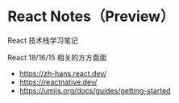 # React Notes（Preview）

React 技术栈学习笔记

React 18/16/15 相关的方方面面

- https://zh-hans.react.dev/
- https://reactnative.dev/
- https://umijs.org/docs/guides/getting-started